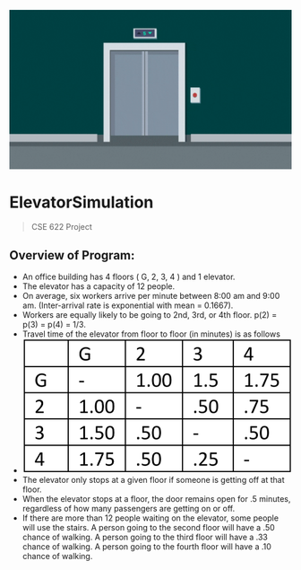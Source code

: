![](elevator.gif)

# ElevatorSimulation
>   CSE 622 Project

## Overview of Program:
* An office building has 4 floors ( G, 2, 3, 4 ) and 1 elevator.
* The elevator has a capacity of 12 people.
* On average, six workers arrive per minute between 8:00 am and 9:00 am. (Inter-arrival rate is exponential with mean = 0.1667).
* Workers are equally likely to be going to 2nd, 3rd, or 4th floor. p(2) = p(3) = p(4) = 1/3.
* Travel time of the elevator from floor to floor (in minutes) is as follows
* ![elevator_times](elevator_times.PNG)
* The elevator only stops at a given floor if someone is getting off at that floor.
* When the elevator stops at a floor, the door remains open for .5 minutes, regardless of how many passengers are getting on or off.
* If there are more than 12 people waiting on the elevator, some people will use the stairs. A person going to the second floor will have a .50 chance of walking. A person going to the third floor will have a .33 chance of walking. A person going to the fourth floor will have a .10 chance of walking.
